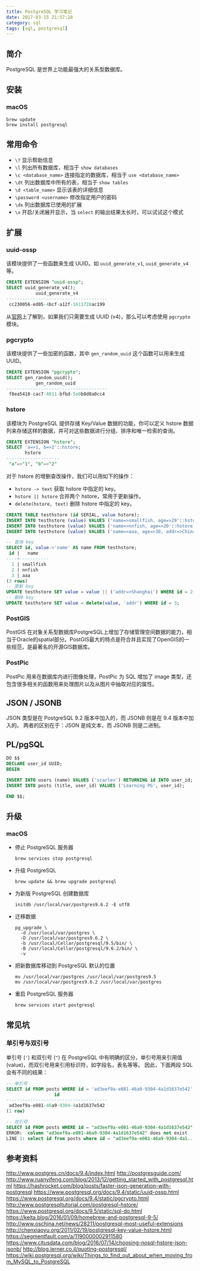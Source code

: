 ```yaml
---
title: PostgreSQL 学习笔记
date: 2017-03-15 21:57:28
category: sql
tags: [sql, postgresql]
---
```


## 简介

PostgreSQL 是世界上功能最强大的关系型数据库。

## 安装

### macOS

```
brew update
brew install postgresql
```

## 常用命令

- `\?` 显示帮助信息
- `\l` 列出所有数据库，相当于 `show databases`
- `\c <database_name>` 连接指定的数据库，相当于 `use <database_name>`
- `\dt` 列出数据库中所有的表，相当于 `show tables`
- `\d <table_name>` 显示该表的详细信息
- `\password <username>` 修改指定用户的密码
- `\dx` 列出数据库已使用的扩展
- `\x` 开启/关闭展开显示，当 `select` 的输出结果太长时，可以试试这个模式


## 扩展

### uuid-ossp

该模块提供了一些函数来生成 UUID。如 `uuid_generate_v1`, `uuid_generate_v4` 等。

```sql
CREATE EXTENSION "uuid-ossp";
SELECT uuid_generate_v4();
           uuid_generate_v4
--------------------------------------
 cc230056-ed05-4bcf-a12f-1611728ac199
```


从[官网](http://www.postgres.cn/docs/9.4/uuid-ossp.html)上了解到，如果我们只需要生成 UUID (v4)，那么可以考虑使用 `pgcrypto` 模块。

### pgcrypto

该模块提供了一些加密的函数，其中 `gen_random_uuid` 这个函数可以用来生成 UUID。

```sql
CREATE EXTENSION "pgcrypto";
SELECT gen_random_uuid();
           gen_random_uuid
--------------------------------------
 f8ea5410-cac7-4811-bfbd-5e0b8d0a0cc4
```


### hstore

该模块为 PostgreSQL 提供存储 Key/Value 数据的功能，你可以定义 hstore 数据列来存储这样的数据，并可对这些数据进行分组、排序和唯一检索的查询。

```sql
CREATE EXTENSION "hstore";
SELECT 'a=>1, b=>2'::hstore;
       hstore
--------------------
 "a"=>"1", "b"=>"2"
```

对于 hstore 的增删查改操作，我们可以用如下的操作：

- `hstore -> text` 获取 hstore 中指定的 key。
- `hstore || hstore` 合并两个 hstore，常用于更新操作。
- `delete(hstore, text)` 删除 hstore 中指定的 key。

```sql
CREATE TABLE testhstore (id SERIAL, value hstore);
INSERT INTO testhstore (value) VALUES ('name=>smallfish, age=>29'::hstore);
INSERT INTO testhstore (value) VALUES ('name=>nnfish, age=>20'::hstore);
INSERT INTO testhstore (value) VALUES ('name=>aaa, age=>30, addr=>China'::hstore);

-- 查询 key
SELECT id, value->'name' AS name FROM testhstore;
 id |   name
----+-----------
  1 | smallfish
  2 | nnfish
  3 | aaa
(3 rows)
-- 更新 key
UPDATE testhstore SET value = value || ('addr=>Shanghai') WHERE id = 2;
-- 删除 key
UPDATE testhstore SET value = delete(value, 'addr') WHERE id = 3;
```

### PostGIS
PostGIS 在对象关系型数据库PostgreSQL上增加了存储管理空间数据的能力，相当于Oracle的spatial部分。PostGIS最大的特点是符合并且实现了OpenGIS的一些规范，是最著名的开源GIS数据库。

### PostPic
PostPic 用来在数据库内进行图像处理，PostPic 为 SQL 增加了 image 类型，还包含很多相关的函数用来处理图片以及从图片中抽取对应的属性。

## JSON / JSONB

JSON 类型是在 PostgreSQL 9.2 版本中加入的，而 JSONB 则是在 9.4 版本中加入的。
两者的区别在于：JSON 是纯文本，而 JSONB 则是二进制。

## PL/pgSQL

```sql
DO $$
DECLARE user_id UUID;
BEGIN

INSERT INTO users (name) VALUES ('scarlex') RETURNING id INTO user_id;
INSERT INTO posts (title, user_id) VALUES ('Learning PG', user_id);

END $$;
```

## 升级

### macOS

- 停止 PostgreSQL 服务器
    ```
    brew services stop postgresql
    ```
- 升级 PostgreSQL
    ```
    brew update && brew upgrade postgresql
    ```
- 为新版 PostgreSQL 创建数据库
    ```
    initdb /usr/local/var/postgres9.6.2 -E utf8
    ```
- 迁移数据
    ```
    pg_upgrade \
      -d /usr/local/var/postgres \
      -D /usr/local/var/postgres9.6.2 \
      -b /usr/local/Cellar/postgresql/9.5/bin/ \
      -B /usr/local/Cellar/postgresql/9.6.2/bin/ \
      -v
    ```
- 把新数据库移动到 PostgreSQL 默认的位置
    ```
    mv /usr/local/var/postgres /usr/local/var/postgres9.5
    mv /usr/local/var/postgres9.6.2 /usr/local/var/postgres
    ```
- 重启 PostgreSQL 服务器
    ```
    brew services start postgresql
    ```

## 常见坑

### 单引号与双引号
单引号 (`'`) 和双引号 (`"`) 在 PostgreSQL 中有明确的区分，单引号用来引用值 (value)，而双引号用来引用标识符，如字段名，表名等等。
因此，下面两段 SQL 会有不同的结果：

```sql
-- 单引号
SELECT id FROM posts WHERE id = 'ad3eef9a-e081-46a9-9304-4a1d1637e542';
                  id
--------------------------------------
 ad3eef9a-e081-46a9-9304-4a1d1637e542
(1 row)

-- 双引号
SELECT id FROM posts WHERE id = "ad3eef9a-e081-46a9-9304-4a1d1637e542";
ERROR:  column "ad3eef9a-e081-46a9-9304-4a1d1637e542" does not exist
LINE 1: select id from posts where id = "ad3eef9a-e081-46a9-9304-4a1...
```



## 参考资料
http://www.postgres.cn/docs/9.4/index.html
http://postgresguide.com/
http://www.ruanyifeng.com/blog/2013/12/getting_started_with_postgresql.html
https://hashrocket.com/blog/posts/faster-json-generation-with-postgresql
https://www.postgresql.org/docs/9.4/static/uuid-ossp.html
https://www.postgresql.org/docs/9.4/static/pgcrypto.html
http://www.postgresqltutorial.com/postgresql-hstore/
https://www.postgresql.org/docs/9.5/static/sql-do.html
https://keita.blog/2016/01/09/homebrew-and-postgresql-9-5/
http://www.oschina.net/news/28211/postgresql-most-useful-extensions
http://chenxiaoyu.org/2011/02/19/postgresql-key-value-hstore.html
https://segmentfault.com/a/1190000002911580
https://www.citusdata.com/blog/2016/07/14/choosing-nosql-hstore-json-jsonb/
http://blog.lerner.co.il/quoting-postgresql/
https://wiki.postgresql.org/wiki/Things_to_find_out_about_when_moving_from_MySQL_to_PostgreSQL
